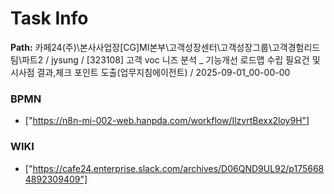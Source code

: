 # Task Info

**Path:** 카페24(주)\본사사업장\[CG]MI본부\고객성장센터\고객성장그룹\고객경험리드팀\파트2 / jysung / [323108] 고객 voc 니즈 분석 _ 기능개선 로드맵 수립 필요건 및 시사점 결과,체크 포인트 도출(업무지침에이전트) / 2025-09-01_00-00-00

### BPMN
- ["https://n8n-mi-002-web.hanpda.com/workflow/IlzvrtBexx2loy9H"]

### WIKI
- ["https://cafe24.enterprise.slack.com/archives/D06QND9UL92/p1756684892309409"]

